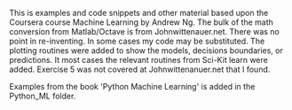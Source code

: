 This is examples and code snippets and other material based upon the Coursera course Machine Learning
by Andrew Ng.  The bulk of the math conversion from Matlab/Octave is from Johnwittenauer.net.
There was no point in re-inventing.  In some cases my code may be substituted.  The plotting routines 
were added to show the models, decisions boundaries, or predictions.  It most cases the relevant
routines from Sci-Kit learn were added.  Exercise 5 was not covered at Johnwittenanuer.net that I found.

Examples from the book 'Python Machine Learning' is added in the Python_ML folder.
